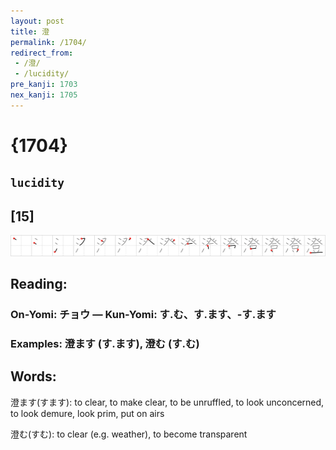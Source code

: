 ```yaml
---
layout: post
title: 澄
permalink: /1704/
redirect_from:
 - /澄/
 - /lucidity/
pre_kanji: 1703
nex_kanji: 1705
---
```


# {1704}

## `lucidity`

## [15]

<div class="stroke"><img src="../images/E6BE84.png" /></div>

## Reading:

### On-Yomi: チョウ &mdash; Kun-Yomi: す.む、す.ます、-す.ます

### Examples: 澄ます (す.ます), 澄む (す.む)

## Words:

澄ます(すます): to clear, to make clear, to be unruffled, to look unconcerned, to look demure, look prim, put on airs

澄む(すむ): to clear (e.g. weather), to become transparent
